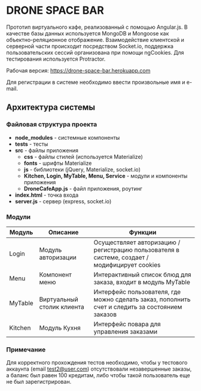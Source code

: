 # DRONE SPACE BAR
Прототип виртуального кафе, реализованный с помощью Angular.js. В качестве базы данных используется MongoDB и Mongoose как объектно-реляционное отображение. Взаимодействие клиентской и серверной части происходит посредством Socket.io, поддержка пользовательских сессий организована при помощи ngCookies. Для тестирования используется Protractor.  
  
Рабочая версия: https://drone-space-bar.herokuapp.com   
  
Для регистрации в системе необходимо ввести произвольные имя и e-mail.

## Архитектура системы

### Файловая структура проекта  

* **node_modules** - системные компоненты  
* **tests** - тесты  
* **src** - файлы приложения  
   * **css** - файлы стилей (используется Materialize)
   * **fonts** - шрифты Materialize
   * **js** - библиотеки (jQuery, Materialize, socket.io)
   * **Kitchen, Login, MyTable, Menu, Service** - модули и компоненты приложения
   * **DroneCafeApp.js** - файл приложения, роутинг
* **index.html** - точка входа
* **server.js** - сервер (express, socket.io)

### Модули

Модуль  | Описание             | Функции
--------|----------------------|-----------
Login   | Модуль авторизации   | Осуществляет авторизацию / регистрацию пользователя в системе, создает / модифицирует cookies
Menu 	| Компонент меню	   | Интерактивный список блюд для заказа, входит в модуль MyTable
MyTable	| Виртуальный столик клиента | Интерфейс пользователя, где можно сделать заказ, пополнить счет и следить за состоянием заказов
Kitchen | Модуль Кухня 		   | Интерфейс повара для управления заказами

### Примечание
Для корректного прохождения тестов необходимо, чтобы у тестового аккаунта (email test2@user.com) отсутствовали незавершенные заказы, а баланс был равен 100 кредитам, либо чтобы такой пользователь еще не был зарегистрирован.